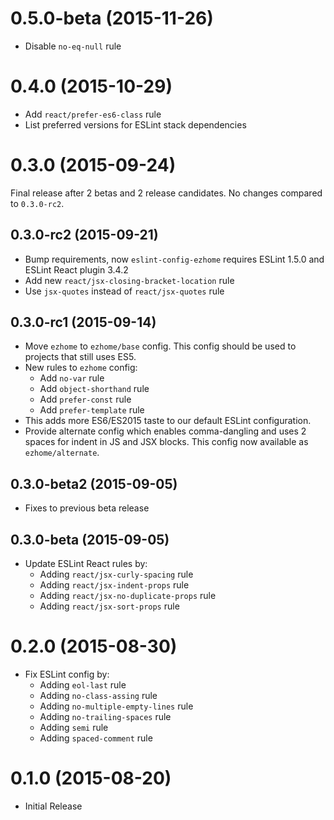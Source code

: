 0.5.0-beta (2015-11-26)
==================

* Disable `no-eq-null` rule

0.4.0 (2015-10-29)
==================

* Add `react/prefer-es6-class` rule
* List preferred versions for ESLint stack dependencies

0.3.0 (2015-09-24)
==================

Final release after 2 betas and 2 release candidates. No changes compared
to `0.3.0-rc2`.

0.3.0-rc2 (2015-09-21)
----------------------

* Bump requirements, now `eslint-config-ezhome` requires ESLint 1.5.0 and
  ESLint React plugin 3.4.2
* Add new `react/jsx-closing-bracket-location` rule
* Use `jsx-quotes` instead of `react/jsx-quotes` rule

0.3.0-rc1 (2015-09-14)
----------------------

* Move `ezhome` to `ezhome/base` config. This config should be used to projects
  that still uses ES5.
* New rules to `ezhome` config:
  * Add `no-var` rule
  * Add `object-shorthand` rule
  * Add `prefer-const` rule
  * Add `prefer-template` rule
* This adds more ES6/ES2015 taste to our default ESLint configuration.
* Provide alternate config which enables comma-dangling and uses 2 spaces for
  indent in JS and JSX blocks. This config now available as `ezhome/alternate`.

0.3.0-beta2 (2015-09-05)
------------------------

* Fixes to previous beta release

0.3.0-beta (2015-09-05)
-----------------------

* Update ESLint React rules by:
  * Adding `react/jsx-curly-spacing` rule
  * Adding `react/jsx-indent-props` rule
  * Adding `react/jsx-no-duplicate-props` rule
  * Adding `react/jsx-sort-props` rule

0.2.0 (2015-08-30)
==================

* Fix ESLint config by:
  * Adding `eol-last` rule
  * Adding `no-class-assing` rule
  * Adding `no-multiple-empty-lines` rule
  * Adding `no-trailing-spaces` rule
  * Adding `semi` rule
  * Adding `spaced-comment` rule

0.1.0 (2015-08-20)
==================

* Initial Release
